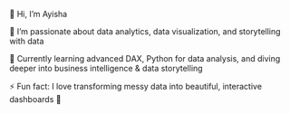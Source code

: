 👋 Hi, I’m Ayisha

👀 I’m passionate about data analytics, data visualization, and storytelling with data

🌱 Currently learning advanced DAX, Python for data analysis, and diving deeper into business intelligence & data storytelling

⚡ Fun fact: I love transforming messy data into beautiful, interactive dashboards 💖

<!---
ZoyaAysha/ZoyaAysha is a ✨ special ✨ repository because its `README.md` (this file) appears on your GitHub profile.
You can click the Preview link to take a look at your changes.
--->
